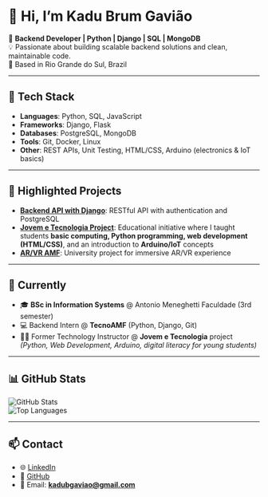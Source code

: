 # 👋 Hi, I’m Kadu Brum Gavião  

🎯 **Backend Developer | Python | Django | SQL | MongoDB**  
💡 Passionate about building scalable backend solutions and clean, maintainable code.  
📍 Based in Rio Grande do Sul, Brazil  

---

## 🔧 Tech Stack
- **Languages**: Python, SQL, JavaScript  
- **Frameworks**: Django, Flask  
- **Databases**: PostgreSQL, MongoDB  
- **Tools**: Git, Docker, Linux  
- **Other**: REST APIs, Unit Testing, HTML/CSS, Arduino (electronics & IoT basics)  

---

## 📂 Highlighted Projects
- [**Backend API with Django**](#): RESTful API with authentication and PostgreSQL  
- [**Jovem e Tecnologia Project**](#): Educational initiative where I taught students **basic computing, Python programming, web development (HTML/CSS)**, and an introduction to **Arduino/IoT** concepts  
- [**AR/VR AMF**](https://rmpq0.zappar.io/1857727056221746213/v31/): University project for immersive AR/VR experience  

---

## 🌱 Currently
- 🎓 **BSc in Information Systems** @ Antonio Meneghetti Faculdade (3rd semester)  
- 💻 Backend Intern @ **TecnoAMF** (Python, Django, Git)  
- 👨‍🏫 Former Technology Instructor @ **Jovem e Tecnologia** project  
  *(Python, Web Development, Arduino, digital literacy for young students)*  

---

## 📊 GitHub Stats
![GitHub Stats](https://github-readme-stats.vercel.app/api?username=kadugaviao&show_icons=true&theme=tokyonight)  
![Top Languages](https://github-readme-stats.vercel.app/api/top-langs/?username=kadugaviao&layout=compact&theme=tokyonight)  

---

## 📫 Contact
- 🌐 [LinkedIn](https://www.linkedin.com/in/kadugaviao/)  
- 🐙 [GitHub](https://github.com/kadugaviao)  
- 📧 Email: **kadubgaviao@gmail.com**
